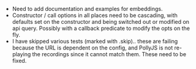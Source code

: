 * Need to add documentation and examples for embeddings.
* Constructor / call options in all places need to be cascading, with defaults set on the constructor and being switched out or modified on api query. Possibly with a callback predicate to modify the opts on the fly.
* I have skipped various tests (marked with .skip).. these are failing because the URL is dependent on the config, and PollyJS is not re-playing the recordings since it cannot match them. These need to be fixed.